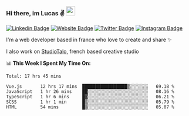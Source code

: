 ### Hi there, im Lucas ✌️ <img src="https://media.giphy.com/media/hvRJCLFzcasrR4ia7z/giphy.gif" width="25px">
[![Linkedin Badge](https://img.shields.io/badge/-LinkedIn-0e76a8?style=flat-square&logo=Linkedin&logoColor=white)](https://www.linkedin.com/in/lucasbellier/)
[![Website Badge](https://img.shields.io/badge/Website-3b5998?style=flat-square&logo=google-chrome&logoColor=white)](https://lucasblr.fr)
[![Twitter Badge](https://img.shields.io/badge/-Twitter-00acee?style=flat-square&logo=Twitter&logoColor=white)](https://twitter.com/ImJustLucas_)
[![Instagram Badge](https://img.shields.io/badge/-Instagram-e4405f?style=flat-square&logo=Instagram&logoColor=white)](https://instagram.com/luuucas.blr/)

I'm a web developer based in france who love to create and share ✨

I also work on [StudioTalo](https://talodev.fr), french based creative studio

📊 **This Week I Spent My Time On:**
<!--START_SECTION:waka-->
```text
Total: 17 hrs 45 mins

Vue.js       12 hrs 17 mins  █████████████████▒░░░░░░░   69.18 % 
JavaScript   1 hr 26 mins    ██░░░░░░░░░░░░░░░░░░░░░░░   08.16 % 
TypeScript   1 hr 6 mins     █▓░░░░░░░░░░░░░░░░░░░░░░░   06.21 % 
SCSS         1 hr 1 min      █▒░░░░░░░░░░░░░░░░░░░░░░░   05.79 % 
HTML         54 mins         █▒░░░░░░░░░░░░░░░░░░░░░░░   05.07 % 
```
<!--END_SECTION:waka-->

